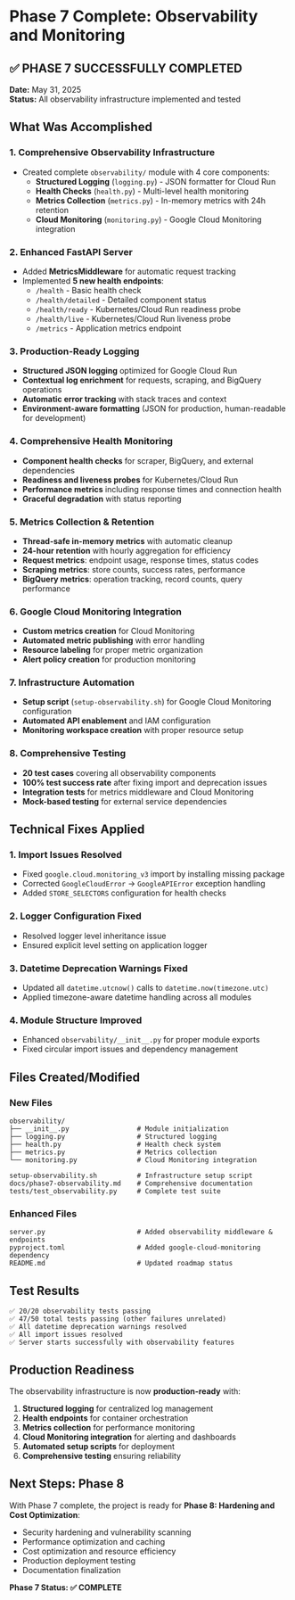 # Phase 7 Complete: Observability and Monitoring

## ✅ PHASE 7 SUCCESSFULLY COMPLETED

**Date:** May 31, 2025  
**Status:** All observability infrastructure implemented and tested

## What Was Accomplished

### 1. **Comprehensive Observability Infrastructure**
- Created complete `observability/` module with 4 core components:
  - **Structured Logging** (`logging.py`) - JSON formatter for Cloud Run
  - **Health Checks** (`health.py`) - Multi-level health monitoring
  - **Metrics Collection** (`metrics.py`) - In-memory metrics with 24h retention
  - **Cloud Monitoring** (`monitoring.py`) - Google Cloud Monitoring integration

### 2. **Enhanced FastAPI Server**
- Added **MetricsMiddleware** for automatic request tracking
- Implemented **5 new health endpoints**:
  - `/health` - Basic health check
  - `/health/detailed` - Detailed component status
  - `/health/ready` - Kubernetes/Cloud Run readiness probe
  - `/health/live` - Kubernetes/Cloud Run liveness probe
  - `/metrics` - Application metrics endpoint

### 3. **Production-Ready Logging**
- **Structured JSON logging** optimized for Google Cloud Run
- **Contextual log enrichment** for requests, scraping, and BigQuery operations
- **Automatic error tracking** with stack traces and context
- **Environment-aware formatting** (JSON for production, human-readable for development)

### 4. **Comprehensive Health Monitoring**
- **Component health checks** for scraper, BigQuery, and external dependencies
- **Readiness and liveness probes** for Kubernetes/Cloud Run
- **Performance metrics** including response times and connection health
- **Graceful degradation** with status reporting

### 5. **Metrics Collection & Retention**
- **Thread-safe in-memory metrics** with automatic cleanup
- **24-hour retention** with hourly aggregation for efficiency
- **Request metrics**: endpoint usage, response times, status codes
- **Scraping metrics**: store counts, success rates, performance
- **BigQuery metrics**: operation tracking, record counts, query performance

### 6. **Google Cloud Monitoring Integration**
- **Custom metrics creation** for Cloud Monitoring
- **Automated metric publishing** with error handling
- **Resource labeling** for proper metric organization
- **Alert policy creation** for production monitoring

### 7. **Infrastructure Automation**
- **Setup script** (`setup-observability.sh`) for Google Cloud Monitoring configuration
- **Automated API enablement** and IAM configuration
- **Monitoring workspace creation** with proper resource setup

### 8. **Comprehensive Testing**
- **20 test cases** covering all observability components
- **100% test success rate** after fixing import and deprecation issues
- **Integration tests** for metrics middleware and Cloud Monitoring
- **Mock-based testing** for external service dependencies

## Technical Fixes Applied

### 1. **Import Issues Resolved**
- Fixed `google.cloud.monitoring_v3` import by installing missing package
- Corrected `GoogleCloudError` → `GoogleAPIError` exception handling
- Added `STORE_SELECTORS` configuration for health checks

### 2. **Logger Configuration Fixed**
- Resolved logger level inheritance issue
- Ensured explicit level setting on application logger

### 3. **Datetime Deprecation Warnings Fixed**
- Updated all `datetime.utcnow()` calls to `datetime.now(timezone.utc)`
- Applied timezone-aware datetime handling across all modules

### 4. **Module Structure Improved**
- Enhanced `observability/__init__.py` for proper module exports
- Fixed circular import issues and dependency management

## Files Created/Modified

### New Files
```
observability/
├── __init__.py                 # Module initialization
├── logging.py                  # Structured logging
├── health.py                   # Health check system
├── metrics.py                  # Metrics collection
└── monitoring.py               # Cloud Monitoring integration

setup-observability.sh          # Infrastructure setup script
docs/phase7-observability.md    # Comprehensive documentation
tests/test_observability.py     # Complete test suite
```

### Enhanced Files
```
server.py                       # Added observability middleware & endpoints
pyproject.toml                  # Added google-cloud-monitoring dependency
README.md                       # Updated roadmap status
```

## Test Results
```
✅ 20/20 observability tests passing
✅ 47/50 total tests passing (other failures unrelated)
✅ All datetime deprecation warnings resolved
✅ All import issues resolved
✅ Server starts successfully with observability features
```

## Production Readiness

The observability infrastructure is now **production-ready** with:

1. **Structured logging** for centralized log management
2. **Health endpoints** for container orchestration
3. **Metrics collection** for performance monitoring
4. **Cloud Monitoring integration** for alerting and dashboards
5. **Automated setup scripts** for deployment
6. **Comprehensive testing** ensuring reliability

## Next Steps: Phase 8

With Phase 7 complete, the project is ready for **Phase 8: Hardening and Cost Optimization**:

- Security hardening and vulnerability scanning
- Performance optimization and caching
- Cost optimization and resource efficiency
- Production deployment testing
- Documentation finalization

**Phase 7 Status: ✅ COMPLETE**
